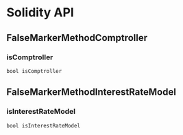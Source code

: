 # Solidity API

## FalseMarkerMethodComptroller

### isComptroller

```solidity
bool isComptroller
```

## FalseMarkerMethodInterestRateModel

### isInterestRateModel

```solidity
bool isInterestRateModel
```

